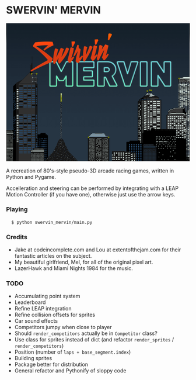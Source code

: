 # SWERVIN' MERVIN

![Swervin' Mervin](/lib/box.png?raw=true "Swervin' Mervin")

A recreation of 80's-style pseudo-3D arcade racing games, written in Python and Pygame.

Accelleration and steering can be performed by integrating with a LEAP Motion Controller (if you have one), otherwise just use the arrow keys.

### Playing

```
  $ python swervin_mervin/main.py 
```

### Credits

  * Jake at codeincomplete.com and Lou at extentofthejam.com for their fantastic articles on the subject.
  * My beautiful girlfriend, Mel, for all of the original pixel art.
  * LazerHawk and Miami Nights 1984 for the music.

### TODO
  
  * Accumulating point system
  * Leaderboard
  * Refine LEAP integration
  * Refine collision offsets for sprites
  * Car sound effects
  * Competitors jumpy when close to player
  * Should `render_competitors` actually be in `Competitor` class?
  * Use class for sprites instead of dict (and refactor `render_sprites` / `render_competitors`)
  * Position (number of `laps + base_segment.index`)
  * Building sprites
  * Package better for distribution
  * General refactor and Pythonify of sloppy code
